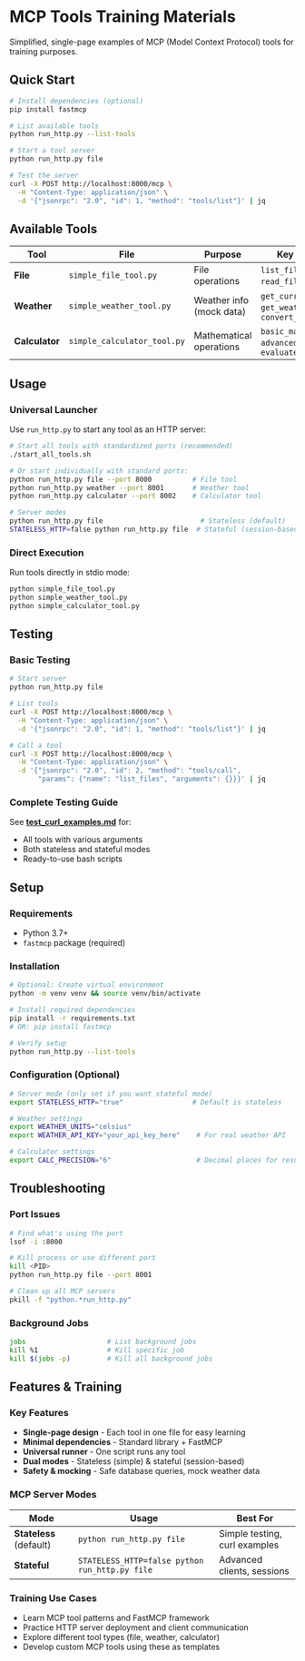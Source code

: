 # MCP Tools Training Materials

Simplified, single-page examples of MCP (Model Context Protocol) tools for training purposes.

## Quick Start

```bash
# Install dependencies (optional)
pip install fastmcp

# List available tools
python run_http.py --list-tools

# Start a tool server
python run_http.py file

# Test the server
curl -X POST http://localhost:8000/mcp \
  -H "Content-Type: application/json" \
  -d '{"jsonrpc": "2.0", "id": 1, "method": "tools/list"}' | jq
```

## Available Tools

| Tool | File | Purpose | Key Functions |
|------|------|---------|---------------|
| **File** | `simple_file_tool.py` | File operations | `list_files`, `read_file`, `write_file` |
| **Weather** | `simple_weather_tool.py` | Weather info (mock data) | `get_current_weather`, `get_weather_forecast`, `convert_temperature` |
| **Calculator** | `simple_calculator_tool.py` | Mathematical operations | `basic_math`, `advanced_math`, `evaluate_expression` |

## Usage

### Universal Launcher
Use `run_http.py` to start any tool as an HTTP server:

```bash
# Start all tools with standardized ports (recommended)
./start_all_tools.sh

# Or start individually with standard ports:
python run_http.py file --port 8000          # File tool
python run_http.py weather --port 8001       # Weather tool  
python run_http.py calculator --port 8002    # Calculator tool

# Server modes
python run_http.py file                        # Stateless (default)
STATELESS_HTTP=false python run_http.py file  # Stateful (session-based)
```

### Direct Execution
Run tools directly in stdio mode:
```bash
python simple_file_tool.py
python simple_weather_tool.py
python simple_calculator_tool.py
```

## Testing

### Basic Testing
```bash
# Start server
python run_http.py file

# List tools
curl -X POST http://localhost:8000/mcp \
  -H "Content-Type: application/json" \
  -d '{"jsonrpc": "2.0", "id": 1, "method": "tools/list"}' | jq

# Call a tool
curl -X POST http://localhost:8000/mcp \
  -H "Content-Type: application/json" \
  -d '{"jsonrpc": "2.0", "id": 2, "method": "tools/call", 
       "params": {"name": "list_files", "arguments": {}}}' | jq
```

### Complete Testing Guide
See **[test_curl_examples.md](test_curl_examples.md)** for:
- All tools with various arguments
- Both stateless and stateful modes
- Ready-to-use bash scripts

## Setup

### Requirements
- Python 3.7+
- `fastmcp` package (required)

### Installation
```bash
# Optional: Create virtual environment
python -m venv venv && source venv/bin/activate

# Install required dependencies
pip install -r requirements.txt
# OR: pip install fastmcp

# Verify setup
python run_http.py --list-tools
```

### Configuration (Optional)
```bash
# Server mode (only set if you want stateful mode)
export STATELESS_HTTP="true"                 # Default is stateless

# Weather settings  
export WEATHER_UNITS="celsius"                
export WEATHER_API_KEY="your_api_key_here"    # For real weather API

# Calculator settings
export CALC_PRECISION="6"                     # Decimal places for results
```

## Troubleshooting

### Port Issues
```bash
# Find what's using the port
lsof -i :8000

# Kill process or use different port
kill <PID>
python run_http.py file --port 8001

# Clean up all MCP servers
pkill -f "python.*run_http.py"
```

### Background Jobs
```bash
jobs                    # List background jobs
kill %1                 # Kill specific job
kill $(jobs -p)         # Kill all background jobs
```

## Features & Training

### Key Features
- **Single-page design** - Each tool in one file for easy learning
- **Minimal dependencies** - Standard library + FastMCP
- **Universal runner** - One script runs any tool  
- **Dual modes** - Stateless (simple) & stateful (session-based)
- **Safety & mocking** - Safe database queries, mock weather data

### MCP Server Modes
| Mode | Usage | Best For |
|------|-------|----------|
| **Stateless** (default) | `python run_http.py file` | Simple testing, curl examples |
| **Stateful** | `STATELESS_HTTP=false python run_http.py file` | Advanced clients, sessions |

### Training Use Cases
- Learn MCP tool patterns and FastMCP framework
- Practice HTTP server deployment and client communication  
- Explore different tool types (file, weather, calculator)
- Develop custom MCP tools using these as templates